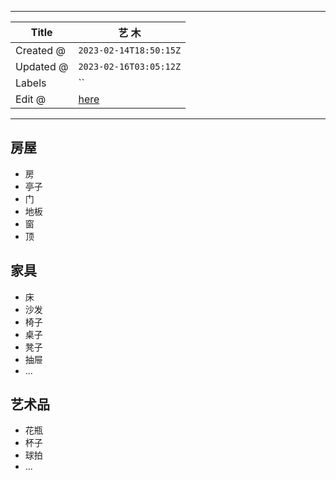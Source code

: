 -----

| Title     | 艺 木                                                 |
| --------- | --------------------------------------------------- |
| Created @ | `2023-02-14T18:50:15Z`                              |
| Updated @ | `2023-02-16T03:05:12Z`                              |
| Labels    | \`\`                                                |
| Edit @    | [here](https://github.com/junxnone/wiki/issues/120) |

-----

## 房屋

  - 房
  - 亭子
  - 门
  - 地板
  - 窗
  - 顶

## 家具

  - 床
  - 沙发
  - 椅子
  - 桌子
  - 凳子
  - 抽屉
  - ...

## 艺术品

  - 花瓶
  - 杯子
  - 球拍
  - ...
